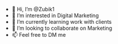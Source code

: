 - 👋 Hi, I’m @Zubik1
- 👀 I’m interested in Digital Marketing
- 🌱 I’m currently learning work with clients
- 💞️ I’m looking to collaborate on Marketing
- 📫 Feel free to DM me

<!---
Zubik1/Zubik1 is a ✨ special ✨ repository because its `README.md` (this file) appears on your GitHub profile.
You can click the Preview link to take a look at your changes.
--->
